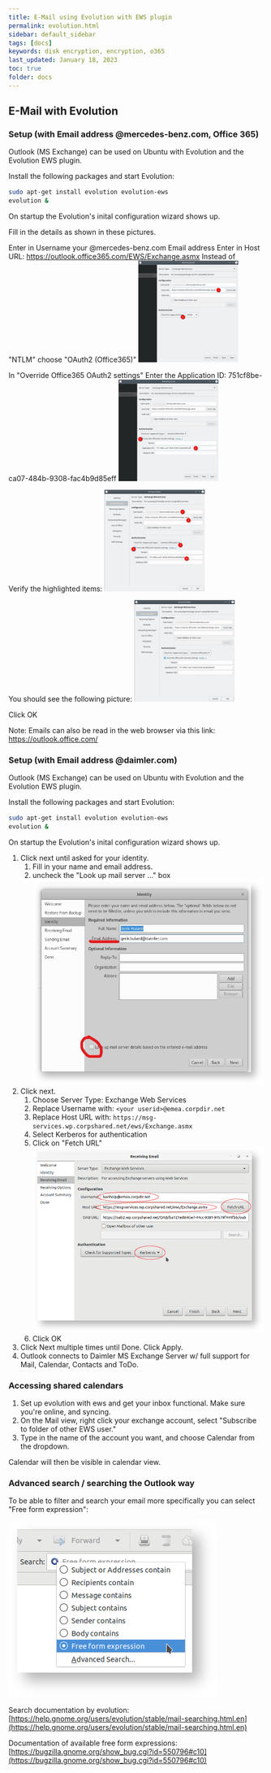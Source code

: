 ```yaml
---
title: E-Mail using Evolution with EWS plugin  
permalink: evolution.html
sidebar: default_sidebar
tags: [docs]
keywords: disk encryption, encryption, o365
last_updated: January 18, 2023
toc: true
folder: docs
---
```


## E-Mail with Evolution

### Setup (with Email address @mercedes-benz.com, Office 365)

Outlook (MS Exchange) can be used on Ubuntu with Evolution and the Evolution EWS plugin.

Install the following packages and start Evolution:

```bash
sudo apt-get install evolution evolution-ews
evolution &
```

On startup the Evolution's inital configuration wizard shows up.

Fill in the details as shown in these pictures.

Enter in Username your @mercedes-benz.com Email address
Enter in Host URL: https://outlook.office365.com/EWS/Exchange.asmx
Instead of "NTLM" choose "OAuth2 (Office365)"
![evolution_6](images/docs/evolution/evolution-o365_2.png)

In "Override Office365 OAuth2 settings"
Enter the Application ID: 751cf8be-ca07-484b-9308-fac4b9d85eff
![evolution_7](images/docs/evolution/evolution-o365_3.png)

Verify the highlighted items:
![evolution_5](images/docs/evolution/evolution-o365_1.png)

You should see the following picture:
![evolution_4](images/docs/evolution/evolution-o365_0.png)

Click OK

Note: Emails can also be read in the web browser via this link: https://outlook.office.com/

### Setup (with Email address @daimler.com)

Outlook (MS Exchange) can be used on Ubuntu with Evolution and the Evolution EWS plugin.

Install the following packages and start Evolution:

```bash
sudo apt-get install evolution evolution-ews
evolution &
```

On startup the Evolution's inital configuration wizard shows up.

1. Click next until asked for your identity.
    1. Fill in your name and email address.
    2. uncheck the "Look up mail server ..." box
    ![evolution_0](images/docs/evolution/evolution_0.jpg)
2. Click next.
    1. Choose Server Type: Exchange Web Services
    2. Replace Username with: `<your userid>@emea.corpdir.net`
    3. Replace Host URL with: `https://msg-services.wp.corpshared.net/ews/Exchange.asmx`
    4. Select Kerberos for authentication
    5. Click on "Fetch URL"
    ![evolution_1](images/docs/evolution/evolution_1.png)
    6. Click OK
3. Click Next multiple times until Done. Click Apply.
4. Outlook connects to Daimler MS Exchange Server w/ full support for Mail, Calendar, Contacts and ToDo.


### Accessing shared calendars

1. Set up evolution with ews and get your inbox functional. Make sure you're online, and syncing.
2. On the Mail view, right click your exchange account, select "Subscribe to folder of other EWS user."
3. Type in the name of the account you want, and choose Calendar from the dropdown.

Calendar will then be visible in calendar view.

### Advanced search / searching the Outlook way

To be able to filter and search your email more specifically you can select "Free form expression":

![evolution_2](images/docs/evolution/evolution_2.png)

Search documentation by evolution: [https://help.gnome.org/users/evolution/stable/mail-searching.html.en](https://help.gnome.org/users/evolution/stable/mail-searching.html.en)

Documentation of available free form expressions: [https://bugzilla.gnome.org/show_bug.cgi?id=550796#c10](https://bugzilla.gnome.org/show_bug.cgi?id=550796#c10)
